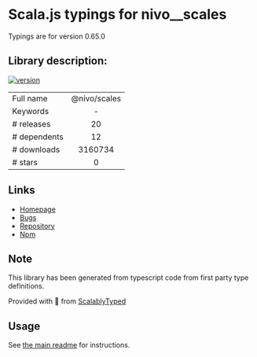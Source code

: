 
# Scala.js typings for nivo__scales

Typings are for version 0.65.0

## Library description:
[![version](https://img.shields.io/npm/v/@nivo/scales.svg?style=flat-square)](https://www.npmjs.com/package/@nivo/scales)

|                    |                 |
| ------------------ | :-------------: |
| Full name          | @nivo/scales |
| Keywords           | - |
| # releases         | 20 |
| # dependents       | 12 |
| # downloads        | 3160734 |
| # stars            | 0 |

## Links
- [Homepage](https://github.com/plouc/nivo#readme)
- [Bugs](https://github.com/plouc/nivo/issues)
- [Repository](https://github.com/plouc/nivo)
- [Npm](https://www.npmjs.com/package/%40nivo%2Fscales)
    


## Note
This library has been generated from typescript code from first party type definitions.

Provided with :purple_heart: from [ScalablyTyped](https://github.com/oyvindberg/ScalablyTyped)

## Usage
See [the main readme](../../readme.md) for instructions.


